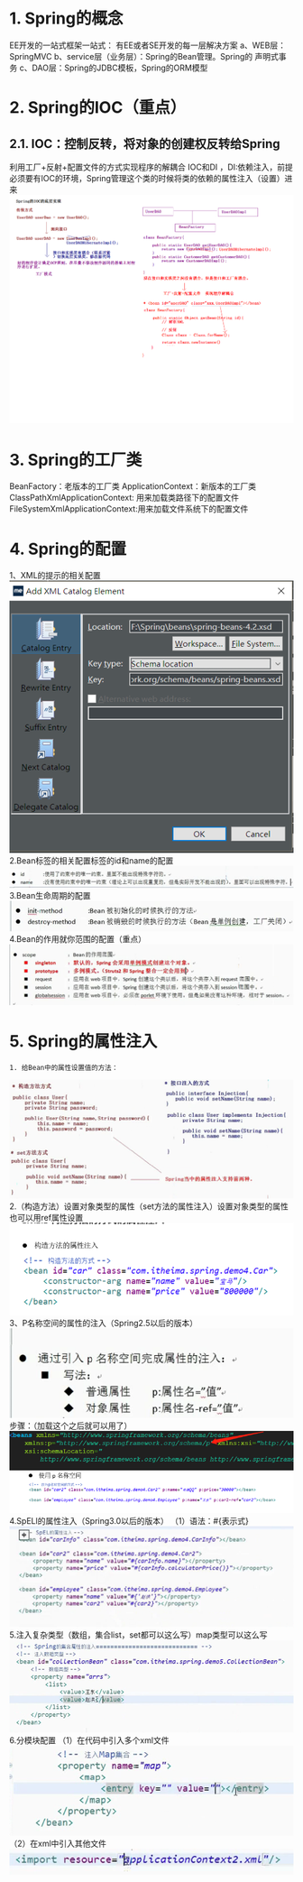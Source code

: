 # 1. Spring的概念
EE开发的一站式框架一站式：
有EE或者SE开发的每一层解决方案
a、WEB层：SpringMVC
b、service层（业务层）：Spring的Bean管理。Spring的 声明式事务
c、DAO层：Spring的JDBC模板，Spring的ORM模型

# 2. Spring的IOC（重点）
## 2.1. IOC：控制反转，将对象的创建权反转给Spring
利用工厂+反射+配置文件的方式实现程序的解耦合
IOC和DI ，DI:依赖注入，前提必须要有IOC的环境，Spring管理这个类的时候将类的依赖的属性注入（设置）进来
![](_v_images/_1531798409_27205.png)
# 3. Spring的工厂类
BeanFactory：老版本的工厂类
ApplicationContext：新版本的工厂类
ClassPathXmlApplicationContext: 用来加载类路径下的配置文件FileSystemXmlApplicationContext:用来加载文件系统下的配置文件

# 4. Spring的配置
1、XML的提示的相关配置
![](_v_images/_1531798526_1039.png)
2.Bean标签的相关配置<bean>标签的id和name的配置
![](_v_images/_1531798548_18431.png)
3.Bean生命周期的配置
![](_v_images/_1531798555_29282.png)
4.Bean的作用就你范围的配置（重点）
![](_v_images/_1531798572_23378.png)

# 5. Spring的属性注入
	1. 给Bean中的属性设置值的方法：
![](_v_images/_1531798582_18475.png)
2.（构造方法）设置对象类型的属性（set方法的属性注入）设置对象类型的属性也可以用ref属性设置
![](_v_images/_1531798593_10961.png)
3、P名称空间的属性的注入（Spring2.5以后的版本）
![](_v_images/_1531798610_26300.png)
步骤：（加载这个之后就可以用了）
![](_v_images/_1531798621_10518.png)
![](_v_images/_1531798630_23208.png)
4.SpELl的属性注入（Spring3.0以后的版本）
（1）语法：#{表示式}
![](_v_images/_1531798648_2877.png)
5.注入复杂类型（数组，集合list，set都可以这么写）map类型可以这么写
![](_v_images/_1531798657_23569.png)
6.分模块配置
（1）在代码中引入多个xml文件
![](_v_images/_1531798665_27278.png)
（2）在xml中引入其他文件
![](_v_images/_1531798674_542.png)
